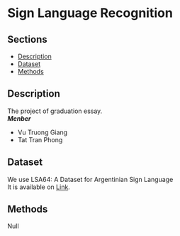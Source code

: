 # Sign Language Recognition

## Sections
- [Description](#Description)
- [Dataset](#Dataset)
- [Methods](#Methods)
## Description
The project of graduation essay.<br />
***Menber***
* Vu Truong Giang
* Tat Tran Phong

## Dataset
We use LSA64: A Dataset for Argentinian Sign Language <br />
It is available on [Link](http://facundoq.github.io/datasets/lsa64/).

## Methods
<p>Null</p>
